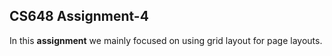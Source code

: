 ## CS648 Assignment-4
In this **assignment** we mainly focused on using grid layout for page layouts.